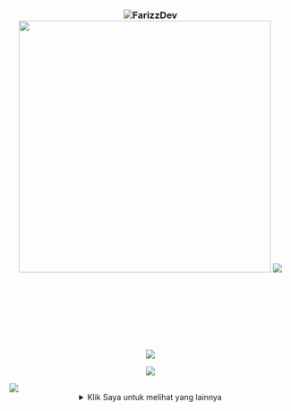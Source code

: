 <h3 align="center">

<img src="https://github-widgetbox.vercel.app/api/profile?username=FarizzDev&data=followers,repositories,stars,commits&theme=nautilus" alt="FarizzDev">
<img src="https://github-readme-stats.vercel.app/api/top-langs/?username=FarizzDev&layout=compact&theme=radical" width="450"/>
<img src="https://github-readme-stats-git-masterorgs-github-readme-stats-team.vercel.app/api?username=FarizzDev&include_orgs=true&show_icons=true&theme=radical&locale=en">
</h3>
<div align="left" style="margin-left: 9000px;">
  
  ```csharp
-------------------------
| 👤 Nama: Al Farizi  
| ☪️ Agama: Islam  
| 💖 Pacar: Nothing (Ngapain Pacaran)  
| 📱 No HP: 6281521520659  
| 📧 Email: farizzdev.official@gmail.com 
-------------------------
   ```
</div>

<p align="center">
  <img src="https://github-profile-trophy-drab.vercel.app?username=FarizzDev&theme=matrix_reloaded&no-bg=true&no-frame=true"/>
</p>

<p align="center">
  <img src="https://github-readme-activity-graph.vercel.app/graph?username=FarizzDev&theme=github-compact&hide_border=true">
</p>

<img src="https://user-images.githubusercontent.com/73097560/115834477-dbab4500-a447-11eb-908a-139a6edaec5c.gif">

<br>

<div align="center">
<details>
    <summary>Klik Saya untuk melihat yang lainnya</summary>
  <br>
</p>

<p align="center">
  <img src="https://github-readme-quotes-bay.vercel.app/quote?theme=blue-green"/>
</p>

<p align="center">
  <img src="https://komarev.com/ghpvc/?username=FarizzDev&style=for-the-badge&label=Viewers+Account&color=brightgreen">
  <br>
  <img src="https://forthebadge.com/images/badges/built-with-love.png">
  <img src="https://forthebadge.com/images/badges/built-by-developers.svg">
</p>
  </details>
  </div>
</div>

